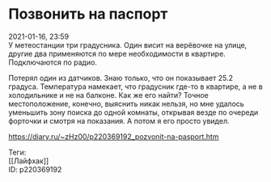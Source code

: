 Позвонить на паспорт
=====================

   
 2021-01-16, 23:59   
  У метеостанции три градусника. Один висит на верёвочке на улице, другие два применяются по мере необходимости в квартире. Подключаются по радио.   
   
 Потерял один из датчиков. Знаю только, что он показывает 25.2 градуса. Температура намекает, что градусник где-то в квартире, а не в холодильнике и не на балконе. Как же его найти? Точное местоположение, конечно, выяснить никак нельзя, но мне удалось уменьшить зону поиска до одной комнаты, открывая везде по очереди форточки и смотря на показания. А потом я его просто увидел.   
    
 <https://diary.ru/~zHz00/p220369192_pozvonit-na-pasport.htm>   
   
 Теги:   
 [[Лайфхак]]   
 ID: p220369192